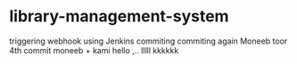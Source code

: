 # library-management-system
triggering webhook using Jenkins
commiting 
commiting again
Moneeb toor
4th commit
moneeb + kami
hello
,..
lllll
kkkkkk
